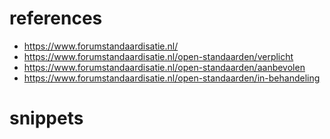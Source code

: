 # references
- https://www.forumstandaardisatie.nl/
- https://www.forumstandaardisatie.nl/open-standaarden/verplicht
- https://www.forumstandaardisatie.nl/open-standaarden/aanbevolen
- https://www.forumstandaardisatie.nl/open-standaarden/in-behandeling

# snippets

